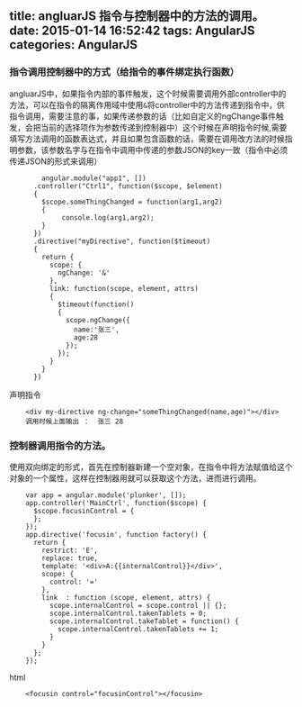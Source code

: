 title: angluarJS 指令与控制器中的方法的调用。
date: 2015-01-14 16:52:42
tags: AngularJS
categories: AngularJS
---

### 指令调用控制器中的方式（给指令的事件绑定执行函数）
angluarJS中，如果指令内部的事件触发，这个时候需要调用外部controller中的方法，可以在指令的隔离作用域中使用`&`将controller中的方法传递到指令中，供指令调用，需要注意的事，如果传递参数的话（比如自定义的ngChange事件触发，会把当前的选择项作为参数传递到控制器中）这个时候在声明指令时候,需要填写方法调用的函数表达式，并且如果包含函数的话，需要在调用改方法的时候指明参数，该参数名字与在指令中调用中传递的参数JSON的key一致（指令中必须传递JSON的形式来调用）

		  	angular.module("app1", [])
		  .controller("Ctrl1", function($scope, $element)
		  {
		    $scope.someThingChanged = function(arg1,arg2)
		    {
		         console.log(arg1,arg2);
		    }
		  })
		  .directive("myDirective", function($timeout)
		  {
		    return {
		      scope: {
		        ngChange: '&'
		      },
		      link: function(scope, element, attrs)
		      {
		        $timeout(function()
		        {
		          scope.ngChange({
		            name:'张三',
		            age:28
		          });
		        });
		      }
		    }
		  })


声明指令

 		<div my-directive ng-change="someThingChanged(name,age)"></div>
 		调用时候上面输出 ：  张三 28

###    控制器调用指令的方法。

使用双向绑定的形式，首先在控制器新建一个空对象，在指令中将方法赋值给这个对象的一个属性，这样在控制器用就可以获取这个方法，进而进行调用。

		var app = angular.module('plunker', []);
		app.controller('MainCtrl', function($scope) {
		  $scope.focusinControl = {
		  };
		});
		app.directive('focusin', function factory() {
		  return {
		    restrict: 'E',
		    replace: true,
		    template: '<div>A:{{internalControl}}</div>',
		    scope: {
		      control: '='
		    },
		    link  : function (scope, element, attrs) {
		      scope.internalControl = scope.control || {};
		      scope.internalControl.takenTablets = 0;
		      scope.internalControl.takeTablet = function() {
		        scope.internalControl.takenTablets += 1;  
		      }
		    }
		  };
		});

html 

		<focusin control="focusinControl"></focusin>
